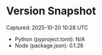 # Version Snapshot

Captured: 2025-10-20 10:28 UTC

- Python (pyproject.toml): N/A
- Node (package.json):    0.1.26
